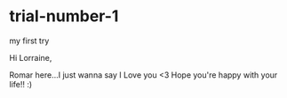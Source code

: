 # trial-number-1
my first try

Hi Lorraine,

  Romar here...I just wanna say I Love you <3
  Hope you're happy with your life!! :)
